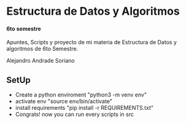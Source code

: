 # Estructura de Datos y Algoritmos

#### 6to semestre

Apuntes, Scripts y proyecto de mi materia de Estructura de Datos y algoritmos de 6to Semestre.

Alejandro Andrade Soriano


## SetUp

- Create a python enviroment "python3 -m venv env"
- activate env "source env/bin/activate"
- install requirements "pip install -r REQUIREMENTS.txt"
- Congrats! now you can run every scripts in src


